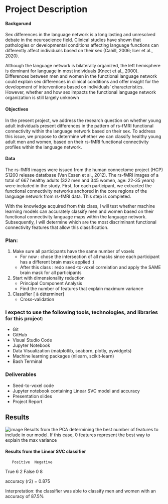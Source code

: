 # Project Description

#### Backgorund 
Sex differences in the language network is a long lasting and unresolved debate in the neuroscience field. Clinical studies have shown that pathologies or developmental conditions affecting language functions can differently affect individuals based on their sex (Cahill, 2006; Icer et al., 2020).

Although the language network is bilaterally organized, the left hemisphere is dominant for language in most individuals (Knect et al., 2000). Differences between men and women in the functional language network could explain sex differences in clinical conditions and offer insight for the development of interventions based on individuals’ characteristics. However, whether and how sex impacts the functional language network organization is still largely unknown
#### Objectives
In the present project, we address the research question on whether young adult individuals present differences in the pattern of rs-fMRI functional connectivity within the language network based on their sex. To address this issue, we propose to determine whether we can classify healthy young adult men and women, based on their rs-fMRI functional connectivity profiles within the language network. 
#### Data
The rs-fMRI images were issued from the human connectome project (HCP) S1200 release datatbase (Van Essen et al., 2012). The rs-fMRI images of a total of 667 healthy adults (322 men and 345 women, age: 22-35 years) were included in the study. First, for each participant, we extracted the functional connectivity networks anchored in the core regions of the language network from rs-fMRI data. This step is completed. 

With the knowledge acquired from this class, I will test whether machine learning models can accurately classify men and women based on their functional connectivity language maps within the language network. Subsequently, I will determine which are the most discriminant functional connectivity features that allow this classification.

### Plan: 
1. Make sure all participants have the same number of voxels 
   - For now : chose the intersection of all masks since each participant has a different brain mask applied :( 
   - After this class : redo seed-to-voxel correlation and apply the SAME brain mask for all participants 
2. Start with dimensionality reduction 
    - Principal Component Analysis
    - Find the number of features that explain maximum variance 
3. Classifier [ à déterminer]
    - Cross-validation 

### I expect to use the following tools, technologies, and libraries for this project:
- Git
- GitHub
- Visual Studio Code
- Jupyter Notebook
- Data Visualization (matplotlib, seaborn, plotly, pywidgets)
- Machine learning packages (nilearn, scikit-learn)
- Bash Terminal

### Deliverables 
-  Seed-to-voxel code 
-  Jupyter notebook containing Linear SVC model and accuracy 
-  Presentation slides
-  Project Report

## Results 
![image](https://user-images.githubusercontent.com/90349544/181355670-ace0976a-4cae-40c4-a38d-f82f1b58c3fe.png)
Results from the PCA determining the best number of features to include in our model. If this case, 0 features represent the best way to explain the max variance 

#### Results from the Linear SVC classifier 
       Positive  Negative
True          6         2
False         0         8

accuracy (r2) = 0.875

Interpretation: the classifier was able to classify men and women with an accuracy of 87.5% 

